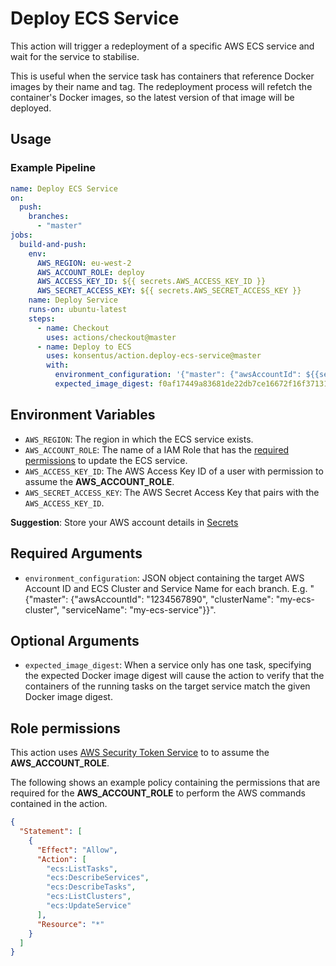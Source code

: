 # Deploy ECS Service

This action will trigger a redeployment of a specific AWS ECS service and wait for the service to stabilise.

This is useful when the service task has containers that reference Docker images by their name and tag. The redeployment process will refetch the container's Docker images, so the latest version of that image will be deployed.

## Usage

### Example Pipeline

```yaml
name: Deploy ECS Service
on:
  push:
    branches:
      - "master"
jobs:
  build-and-push:
    env:
      AWS_REGION: eu-west-2
      AWS_ACCOUNT_ROLE: deploy
      AWS_ACCESS_KEY_ID: ${{ secrets.AWS_ACCESS_KEY_ID }}
      AWS_SECRET_ACCESS_KEY: ${{ secrets.AWS_SECRET_ACCESS_KEY }}
    name: Deploy Service
    runs-on: ubuntu-latest
    steps:
      - name: Checkout
        uses: actions/checkout@master
      - name: Deploy to ECS
        uses: konsentus/action.deploy-ecs-service@master
        with:
          environment_configuration: '{"master": {"awsAccountId": ${{secrets.ECS_AWS_ACCOUNT_ID}}, "clusterName": "my-ecs-cluster", "service_name": "my-ecs-service"}}'
          expected_image_digest: f0af17449a83681de22db7ce16672f16f37131bec0022371d4ace5d1854301e0
```

## Environment Variables

- `AWS_REGION`: The region in which the ECS service exists.
- `AWS_ACCOUNT_ROLE`: The name of a IAM Role that has the [required permissions](#Role-permissions) to update the ECS service.
- `AWS_ACCESS_KEY_ID`: The AWS Access Key ID of a user with permission to assume the **AWS_ACCOUNT_ROLE**.
- `AWS_SECRET_ACCESS_KEY`: The AWS Secret Access Key that pairs with the `AWS_ACCESS_KEY_ID`.

**Suggestion**: Store your AWS account details in [Secrets](https://help.github.com/en/actions/automating-your-workflow-with-github-actions/creating-and-using-encrypted-secrets)

## Required Arguments

- `environment_configuration`: JSON object containing the target AWS Account ID and ECS Cluster and Service Name for each branch. E.g. "{\"master\": {\"awsAccountId\": \"1234567890\", \"clusterName\": \"my-ecs-cluster\", \"serviceName\": \"my-ecs-service\"}}".

## Optional Arguments

- `expected_image_digest`: When a service only has one task, specifying the expected Docker image digest will cause the action to verify that the containers of the running tasks on the target service match the given Docker image digest.

## Role permissions

This action uses [AWS Security Token Service](https://docs.aws.amazon.com/STS/latest/APIReference/Welcome.html) to to assume the **AWS_ACCOUNT_ROLE**.

The following shows an example policy containing the permissions that are required for the **AWS_ACCOUNT_ROLE** to perform the AWS commands contained in the action.

```json
{
  "Statement": [
    {
      "Effect": "Allow",
      "Action": [
        "ecs:ListTasks",
        "ecs:DescribeServices",
        "ecs:DescribeTasks",
        "ecs:ListClusters",
        "ecs:UpdateService"
      ],
      "Resource": "*"
    }
  ]
}
```
